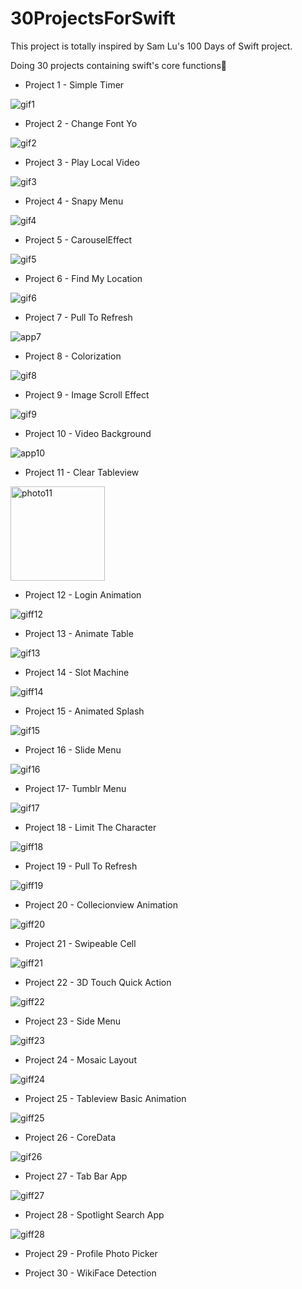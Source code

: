 # 30ProjectsForSwift

This project is totally inspired by Sam Lu's 100 Days of Swift project.

Doing 30 projects containing swift's core functions🫡


- Project 1 - Simple Timer

![gif1](https://github.com/mesutgdk/30ProjectsForSwift/assets/112901255/e2d347bc-c47f-4f9b-8901-b8d92d9cb2f4)

- Project 2 - Change Font Yo

![gif2](https://github.com/mesutgdk/30ProjectsForSwift/assets/112901255/3005ade0-accc-40f8-8511-bb1198186d3f)

- Project 3 - Play Local Video

![gif3](https://github.com/mesutgdk/30ProjectsForSwift/assets/112901255/f8075a27-f494-4cba-9000-77596bd92608)

- Project 4 - Snapy Menu

![gif4](https://github.com/mesutgdk/30ProjectsForSwift/assets/112901255/bc55fc9c-3c92-4480-abfd-05a3120ae3a6)

- Project 5 - CarouselEffect

![gif5](https://github.com/mesutgdk/30ProjectsForSwift/assets/112901255/14e6488e-2fc8-46ea-8b07-4f720a0c2bf9)

- Project 6 - Find My Location

![gif6](https://github.com/mesutgdk/30ProjectsForSwift/assets/112901255/1b88b09b-b23f-4fed-a061-cba86339da86)

- Project 7 - Pull To Refresh

![app7](https://github.com/mesutgdk/30ProjectsForSwift/assets/112901255/aa1b338e-9a6b-4994-9b68-fe7134d88451)

- Project 8 - Colorization

![gif8](https://github.com/mesutgdk/30ProjectsForSwift/assets/112901255/3c61b13f-880d-4ec9-87ff-254d63ac7d1d)

- Project 9 - Image Scroll Effect

![gif9](https://github.com/mesutgdk/30ProjectsForSwift/assets/112901255/000b6ed1-865d-473d-b3c4-71530de1760c)

- Project 10 - Video Background

![app10](https://github.com/mesutgdk/30ProjectsForSwift/assets/112901255/576506ac-900d-44e8-91d1-116a4199afbf)

- Project 11 - Clear Tableview

<img width="151" alt="photo11" src="https://github.com/mesutgdk/30ProjectsForSwift/assets/112901255/80b6dfd5-6378-4a27-99e3-c5e804149ab6">

- Project 12 - Login Animation

![giff12](https://github.com/mesutgdk/30ProjectsForSwift/assets/112901255/c9028878-39a1-4d0d-86eb-7c1041e24842)

- Project 13 - Animate Table

![gif13](https://github.com/mesutgdk/30ProjectsForSwift/assets/112901255/59127a29-eedb-401d-ab33-1e92ab4b2da1)

- Project 14 - Slot Machine

![giff14](https://github.com/mesutgdk/30ProjectsForSwift/assets/112901255/795f8b64-e96e-4a34-a8e1-e78bd924f926)

- Project 15 - Animated Splash

![gif15](https://github.com/mesutgdk/30ProjectsForSwift/assets/112901255/24c37b20-f5ca-4b31-9143-7c9aa7647304)

- Project 16 - Slide Menu

![gif16](https://github.com/mesutgdk/30ProjectsForSwift/assets/112901255/6ff1867f-253a-4e9b-8b23-5a59c8977a10)

- Project 17- Tumblr Menu

![gif17](https://github.com/mesutgdk/30ProjectsForSwift/assets/112901255/4db70c29-987d-41de-ac4a-5092b86586bf)

- Project 18 - Limit The Character

![giff18](https://github.com/mesutgdk/30ProjectsForSwift/assets/112901255/d8b74270-8a6b-4ef0-afdb-1a4bb25b7e46)

- Project 19 - Pull To Refresh

![giff19](https://github.com/mesutgdk/30ProjectsForSwift/assets/112901255/68ade768-9635-49a2-9280-f7052c3a3f44)

- Project 20 - Collecionview Animation

![giff20](https://github.com/mesutgdk/30ProjectsForSwift/assets/112901255/711682fc-fcea-467e-a6ea-a4a0120a55c3)

- Project 21 - Swipeable Cell

![giff21](https://github.com/mesutgdk/30ProjectsForSwift/assets/112901255/2adf6fdf-b338-4af3-b2cf-f755aa255ba8)

- Project 22 - 3D Touch Quick Action

![giff22](https://github.com/mesutgdk/30ProjectsForSwift/assets/112901255/a7291ff1-6622-4331-b56b-46d3cb2c35f7)

- Project 23 - Side Menu

![giff23](https://github.com/mesutgdk/30ProjectsForSwift/assets/112901255/2b50cf46-4809-411e-9fcc-47d53d1c2fe0)

- Project 24 - Mosaic Layout

![giff24](https://github.com/mesutgdk/30ProjectsForSwift/assets/112901255/239c04da-9e59-484f-8aa3-fa7569a3f171)

- Project 25 - Tableview Basic Animation

![giff25](https://github.com/mesutgdk/30ProjectsForSwift/assets/112901255/384bb81d-a18b-4246-9143-d5f44f0910e5)

- Project 26 - CoreData

![gif26](https://github.com/mesutgdk/30ProjectsForSwift/assets/112901255/a8f96095-cea4-48a6-b33d-711fce0acc33)

- Project 27 - Tab Bar App

![giff27](https://github.com/mesutgdk/30ProjectsForSwift/assets/112901255/2b2e74f6-b5e5-40f1-988c-2e2668561336)

- Project 28 - Spotlight Search App

![giff28](https://github.com/mesutgdk/30ProjectsForSwift/assets/112901255/596f7163-24eb-481f-a70d-581b4676c214)

- Project 29 - Profile Photo Picker


- Project 30 - WikiFace Detection
